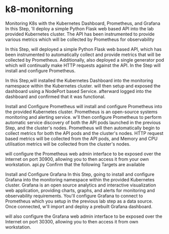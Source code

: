 # k8-monitorning
Monitoring K8s with the Kubernetes Dashboard, Prometheus, and Grafana
In this  Step, 'll deploy a simple Python Flask web based API into the lab provided Kubernetes cluster. The API has been instrumented to provide various metrics which will be collected by Prometheus for observability 

In this  Step, will deployed a simple Python Flask web based API, which has been instrumented to automatically collect and provide metrics that will be collected by Prometheus. Additionally,  also deployed a single generator pod which will continually make HTTP requests against the API. In the  Step  will install and configure Prometheus.


In this  Step,will installed the Kubernetes Dashboard into the monitoring namespace within the Kubernetes cluster. will then setup and exposed the dashboard using a NodePort based Service. afterward  logged into the dashboard and confirmed that it was functional. 


Install and Configure Prometheus
will install and configure Prometheus into the provided Kubernetes cluster. Prometheus is an open-source systems monitoring and alerting service. w'll then configure Prometheus to perform automatic service discovery of both the API pods launched in the previous  Step, and the cluster's nodes. Prometheus will then automatically begin to collect metrics for both the API pods and the cluster's nodes. HTTP request based metrics will be collected from the API pods, and Memory and CPU utilisation metrics will be collected from the cluster's nodes. 


 will configure the Prometheus web admin interface to be exposed over the Internet on port 30900, allowing you to then access it from your own workstation.
api.py  Confirm that the following Targets are available


Install and Configure Grafana
In this  Step, going to install and configure Grafana into the monitoring namespace within the provided Kubernetes cluster. Grafana is an open source analytics and interactive visualization web application, providing charts, graphs, and alerts for monitoring and observability requirements. You'll configure Grafana to connect to Prometheus which you setup in the previous lab step as a data source. Once connected, w'll import and deploy a prebuilt Grafana dashboard.

 will also configure the Grafana web admin interface to be exposed over the Internet on port 30300, allowing you to then access it from  own workstation.
